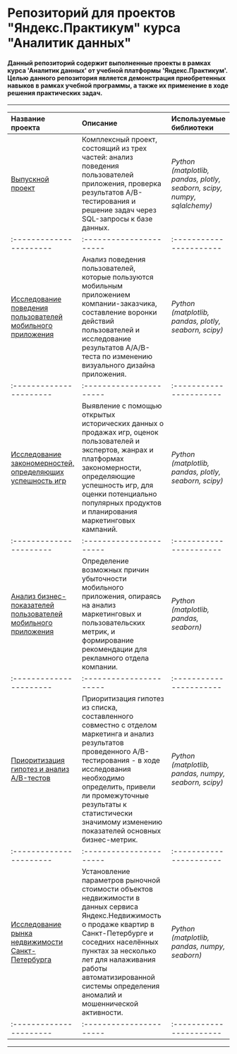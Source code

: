 # Репозиторий для проектов "Яндекс.Практикум" курса "Аналитик данных"
#### Данный репозиторий содержит выполненные проекты в рамках курса 'Аналитик данных' от учебной платформы 'Яндекс.Практикум'. Целью данного репозитория является демонстрация приобретенных навыков в рамках учебной программы, а также их применение в ходе решения практических задач.
___

| Название проекта | Описание | Используемые библиотеки |
| :---------------------- | :---------------------- | :---------------------- |
| [Выпускной проект](graduation_project) | Комплексный проект, состоящий из трех частей: анализ поведения пользователей приложения, проверка результатов А/В-тестирования и решение задач через SQL-запросы к базе данных. | *Python (matplotlib, pandas, plotly, seaborn, scipy, numpy, sqlalchemy)* | 
| :---------------------- | :---------------------- | :---------------------- |
| [Исследование поведения пользователей мобильного приложения](app_event_analysis) | Анализ поведения пользователей, которые пользуются мобильным приложением компании-заказчика, составление воронки действий пользователей и исследование результатов А/А/В-теста по изменению визуального дизайна приложения. | *Python (matplotlib, pandas, plotly, seaborn, scipy)* |
| :---------------------- | :---------------------- | :---------------------- |
| [Исследование закономерностей, определяющих успешность игр](vg_market_analysis) | Выявление с помощью открытых исторических данных о продажах игр, оценок пользователей и экспертов, жанрах и платформах закономерности, определяющие успешность игр, для оценки потенциально популярных продуктов и планирования маркетинговых кампаний. | *Python (matplotlib, pandas, plotly, seaborn, scipy)* |
| :---------------------- | :---------------------- | :---------------------- |
| [Анализ бизнес-показателей пользователей мобильного приложения](app_user_analysis) | Определение возможных причин убыточности мобильного приложения, опираясь на анализ маркетинговых и пользовательских метрик, и формирование рекомендации для рекламного отдела компании. | *Python (matplotlib, pandas, seaborn)* |
| :---------------------- | :---------------------- | :---------------------- |
| [Приоритизация гипотез и анализ A/B-тестов](prioritizing_ab_tests) | Приоритизация гипотез из списка, составленного совместно с отделом маркетинга и анализ результатов проведенного A/B-тестирования - в ходе исследования необходимо определить, привели ли промежуточные результаты к статистически значимому изменению показателей основных бизнес-метрик. | *Python (matplotlib, pandas, numpy, seaborn, scipy)* |
| :---------------------- | :---------------------- | :---------------------- |
| [Исследование рынка недвижимости Санкт-Петербурга](spb_real_estate) | Установление параметров рыночной стоимости объектов недвижимости в  данных сервиса Яндекс.Недвижимость о продаже квартир в Санкт-Петербурге и соседних населённых пунктах за несколько лет для налаживания работы автоматизированной системы определения аномалий и мошеннической активности. | *Python (matplotlib, pandas, numpy, seaborn)* |
| :---------------------- | :---------------------- | :---------------------- |
___

